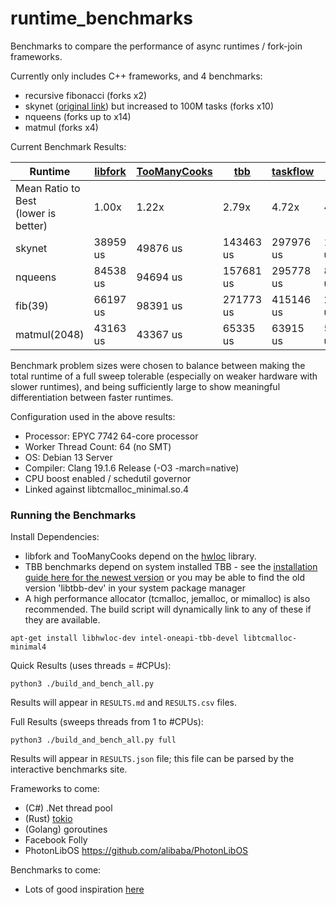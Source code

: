 # runtime_benchmarks
Benchmarks to compare the performance of async runtimes / fork-join frameworks.

Currently only includes C++ frameworks, and 4 benchmarks:
- recursive fibonacci (forks x2)
- skynet ([original link](https://github.com/atemerev/skynet)) but increased to 100M tasks (forks x10)
- nqueens (forks up to x14)
- matmul (forks x4)

Current Benchmark Results:

| Runtime | [libfork](https://github.com/ConorWilliams/libfork) | [TooManyCooks](https://github.com/tzcnt/TooManyCooks) | [tbb](https://www.intel.com/content/www/us/en/developer/tools/oneapi/onetbb.html) | [taskflow](https://github.com/taskflow/taskflow) | [coros](https://github.com/mtmucha/coros) | [concurrencpp](https://github.com/David-Haim/concurrencpp) |
| --- | --- | --- | --- | --- | --- | --- |
| Mean Ratio to Best<br>(lower is better) | 1.00x | 1.22x | 2.79x | 4.72x | 4.89x | 172.59x |
| skynet | 38959 us | 49876 us | 143463 us | 297976 us | 169046 us | 12022416 us |
| nqueens | 84538 us | 94694 us | 157681 us | 295778 us | 856788 us | 8248584 us |
| fib(39) | 66197 us | 98391 us | 271773 us | 415146 us | 254883 us | 18706393 us |
| matmul(2048) | 43163 us | 43367 us | 65335 us | 63915 us | 53713 us | 69539 us |

Benchmark problem sizes were chosen to balance between making the total runtime of a full sweep tolerable (especially on weaker hardware with slower runtimes), and being sufficiently large to show meaningful differentiation between faster runtimes.


Configuration used in the above results:
- Processor: EPYC 7742 64-core processor
- Worker Thread Count: 64 (no SMT)
- OS: Debian 13 Server
- Compiler: Clang 19.1.6 Release (-O3 -march=native)
- CPU boost enabled / schedutil governor
- Linked against libtcmalloc_minimal.so.4

### Running the Benchmarks
Install Dependencies:
- libfork and TooManyCooks depend on the [hwloc](https://www.open-mpi.org/projects/hwloc/) library.
- TBB benchmarks depend on system installed TBB - see the [installation guide here for the newest version](https://www.intel.com/content/www/us/en/docs/oneapi/installation-guide-linux/2024-2/apt.html) or you may be able to find the old version 'libtbb-dev' in your system package manager
- A high performance allocator (tcmalloc, jemalloc, or mimalloc) is also recommended. The build script will dynamically link to any of these if they are available.

`apt-get install libhwloc-dev intel-oneapi-tbb-devel libtcmalloc-minimal4`

Quick Results (uses threads = #CPUs):

`python3 ./build_and_bench_all.py`

Results will appear in `RESULTS.md` and `RESULTS.csv` files.

Full Results (sweeps threads from 1 to #CPUs):

`python3 ./build_and_bench_all.py full`

Results will appear in `RESULTS.json` file; this file can be parsed by the interactive benchmarks site.

Frameworks to come:
- (C#) .Net thread pool
- (Rust) [tokio](https://github.com/tokio-rs/tokio)
- (Golang) goroutines
- Facebook Folly
- PhotonLibOS https://github.com/alibaba/PhotonLibOS

Benchmarks to come:
- Lots of good inspiration [here](https://github.com/ConorWilliams/libfork/tree/main/bench/source)
